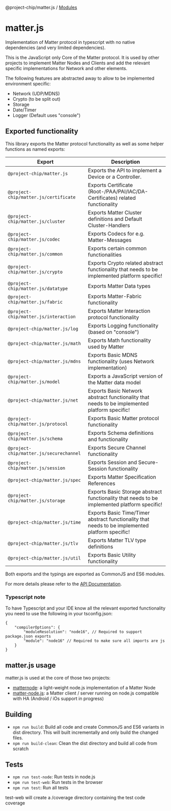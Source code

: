 @project-chip/matter.js / [Modules](modules.md)

# matter.js

Implementation of Matter protocol in typescript with no native dependencies (and very limited dependencies).

This is the JavaScript only Core of the Matter protocol. It is used by other projects to implement Matter Nodes and Clients and add the relevant specific implementations for Network and other elements.

The following features are abstracted away to allow to be implemented environment specific:
* Network (UDP/MDNS)
* Crypto (to be split out)
* Storage
* Date/Timer
* Logger (Default uses "console")

## Exported functionality
This library exports the Matter protocol functionality as well as some helper functions as named exports:

| Export                                  | Description                                                                                     |
|-----------------------------------------|-------------------------------------------------------------------------------------------------|
| `@project-chip/matter.js`               | Exports the API to implement a Device or a Controller.                                          |
| `@project-chip/matter.js/certificate`   | Exports Certificate (Root-/PAA/PAI/IAC/DA-Certificates) related functionality                   |
| `@project-chip/matter.js/cluster`       | Exports Matter Cluster definitions and Default Cluster-Handlers                                 |
| `@project-chip/matter.js/codec`         | Exports Codecs for e.g. Matter-Messages                                                         |
| `@project-chip/matter.js/common`        | Exports certain common functionalities                                                          |
| `@project-chip/matter.js/crypto`        | Exports Crypto related abstract functionality that needs to be implemented platform specific!   |
| `@project-chip/matter.js/datatype`      | Exports Matter Data types                                                                       |
| `@project-chip/matter.js/fabric`        | Exports Matter-Fabric functionality                                                             |
| `@project-chip/matter.js/interaction`   | Exports Matter Interaction protocol functionality                                               |
| `@project-chip/matter.js/log`           | Exports Logging functionality (based on "console")                                              |
| `@project-chip/matter.js/math`          | Exports Math functionality used by Matter                                                       |
| `@project-chip/matter.js/mdns`          | Exports Basic MDNS functionality (uses Network implementation)                                  |
| `@project-chip/matter.js/model`         | Exports a JavaScript version of the Matter data model                                           |
| `@project-chip/matter.js/net`           | Exports Basic Network abstract functionality that needs to be implemented platform specific!    |
| `@project-chip/matter.js/protocol`      | Exports Basic Matter protocol functionality                                                     |
| `@project-chip/matter.js/schema`        | Exports Schema definitions and functionality                                                    |
| `@project-chip/matter.js/securechannel` | Exports Secure Channel functionality                                                            |
| `@project-chip/matter.js/session`       | Exports Session and Secure-Session functionality                                                |
| `@project-chip/matter.js/spec`          | Exports Matter Specification References                                                         |
| `@project-chip/matter.js/storage`       | Exports Basic Storage abstract functionality that needs to be implemented platform specific!    |
| `@project-chip/matter.js/time`          | Exports Basic Time/Timer abstract functionality that needs to be implemented platform specific! |
| `@project-chip/matter.js/tlv`           | Exports Matter TLV type definitions                                                             |
| `@project-chip/matter.js/util`          | Exports Basic Utility functionality                                                             |

Both exports and the typings are exported as CommonJS and ES6 modules.

For more details please refer to the [API Documentation](../../docs/matter.js).

### Typescript note
To have Typescript and your IDE know all the relevant exported functionality you need to use the following in your tsconfig.json:

```json5
{
    "compilerOptions": {
        "moduleResolution": "node16", // Required to support package.json exports
        "module": "node16" // Required to make sure all imports are js
    }
}
```

## matter.js usage

matter.js is used at the core of those two projects:
* [matternode](https://github.com/project-chip/matternode): a light-weight node.js implementation of a Matter Node
* [matter-node.js](../matter-node.js/README.md): a Matter client / server running on node.js compatible with HA (Android / iOs support in progress)

## Building

* `npm run build`: Build all code and create CommonJS and ES6 variants in dist directory. This will built incrementally and only build the changed files.
* `npm run build-clean`: Clean the dist directory and build all code from scratch

## Tests

* `npm run test-node`: Run tests in node.js
* `npm run test-web`: Run tests in the browser
* `npm run test`: Run all tests

test-web will create a /coverage directory containing the test code coverage
